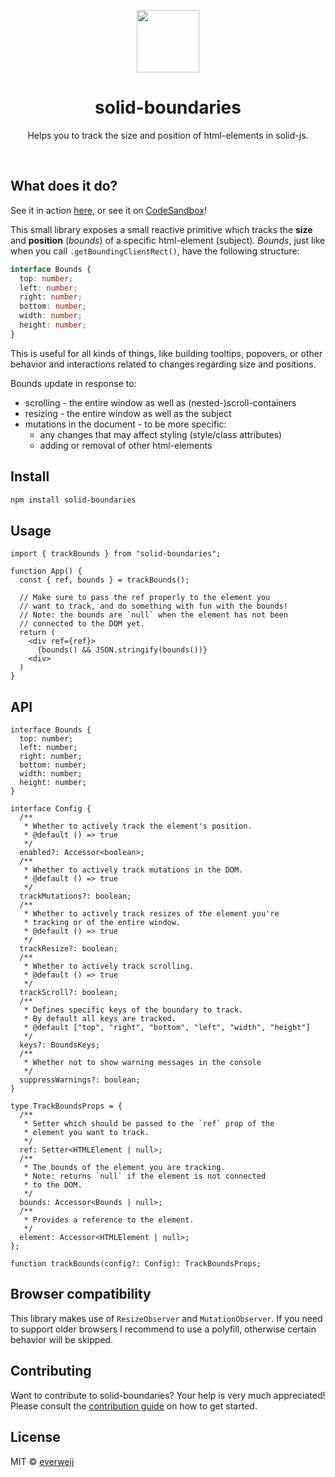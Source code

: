 <p align="center">
  <img width="100" src="https://www.solidjs.com/img/logo/without-wordmark/logo.svg">
</p>

<h1 align="center" style="font-weight: 700;">solid-boundaries</h1>

<p align="center">
  Helps you to track the size and position of html-elements in solid-js.
</p>

<br/>

## What does it do?

See it in action [here](https://7j26ix.sse.codesandbox.io/), or see it on [CodeSandbox](https://codesandbox.io/s/solid-boundaries-example-7j26ix?file=/src/main.tsx)!

This small library exposes a small reactive primitive which tracks the **size** and **position** (_bounds_) of a specific html-element (subject). _Bounds_, just like when you call `.getBoundingClientRect()`, have the following structure:

```ts
interface Bounds {
  top: number;
  left: number;
  right: number;
  bottom: number;
  width: number;
  height: number;
}
```

This is useful for all kinds of things, like building tooltips, popovers, or other behavior and interactions related to changes regarding size and positions.

Bounds update in response to:

- scrolling - the entire window as well as (nested-)scroll-containers
- resizing - the entire window as well as the subject
- mutations in the document - to be more specific:
  - any changes that may affect styling (style/class attributes)
  - adding or removal of other html-elements

## Install

```bash
npm install solid-boundaries
```

## Usage

```tsx
import { trackBounds } from "solid-boundaries";

function App() {
  const { ref, bounds } = trackBounds();

  // Make sure to pass the ref properly to the element you
  // want to track, and do something with fun with the bounds!
  // Note: the bounds are `null` when the element has not been
  // connected to the DOM yet.
  return (
    <div ref={ref}>
      {bounds() && JSON.stringify(bounds())}
    <div>
  )
}
```

## API

```tsx
interface Bounds {
  top: number;
  left: number;
  right: number;
  bottom: number;
  width: number;
  height: number;
}

interface Config {
  /**
   * Whether to actively track the element's position.
   * @default () => true
   */
  enabled?: Accessor<boolean>;
  /**
   * Whether to actively track mutations in the DOM.
   * @default () => true
   */
  trackMutations?: boolean;
  /**
   * Whether to actively track resizes of the element you're
   * tracking or of the entire window.
   * @default () => true
   */
  trackResize?: boolean;
  /**
   * Whether to actively track scrolling.
   * @default () => true
   */
  trackScroll?: boolean;
  /**
   * Defines specific keys of the boundary to track.
   * By default all keys are tracked.
   * @default ["top", "right", "bottom", "left", "width", "height"]
   */
  keys?: BoundsKeys;
  /**
   * Whether not to show warning messages in the console
   */
  suppressWarnings?: boolean;
}

type TrackBoundsProps = {
  /**
   * Setter which should be passed to the `ref` prop of the
   * element you want to track.
   */
  ref: Setter<HTMLElement | null>;
  /**
   * The bounds of the element you are tracking.
   * Note: returns `null` if the element is not connected
   * to the DOM.
   */
  bounds: Accessor<Bounds | null>;
  /**
   * Provides a reference to the element.
   */
  element: Accessor<HTMLElement | null>;
};

function trackBounds(config?: Config): TrackBoundsProps;
```

## Browser compatibility

This library makes use of `ResizeObserver` and `MutationObserver`. If you need to support older browsers I recommend to use a polyfill, otherwise certain behavior will be skipped.

## Contributing

Want to contribute to solid-boundaries? Your help is very much appreciated!
Please consult the [contribution guide](./CONTRIBUTING.MD) on how to get started.

## License

MIT © [everweij](https://github.com/everweij)
